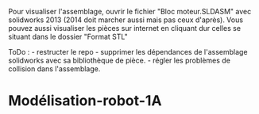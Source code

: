 Pour visualiser l'assemblage, ouvrir le fichier "Bloc moteur.SLDASM" avec solidworks 2013 (2014 doit marcher aussi mais pas ceux d'après).
Vous pouvez aussi visualiser les pièces sur internet en cliquant dur celles se situant dans le dossier "Format STL"

ToDo : - restructer le repo
       - supprimer les dépendances de l'assemblage solidworks avec sa bibliothèque de pièce.
       - régler les problèmes de collision dans l'assemblage.

# Modélisation-robot-1A
